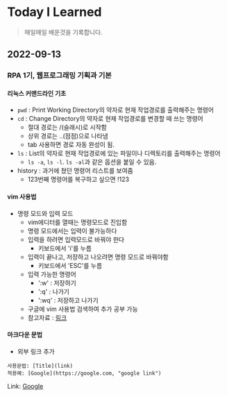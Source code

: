 # Today I Learned
> 매일매일 배운것을 기록합니다.

## 2022-09-13
### RPA 1기, 웹프로그래밍 기획과 기본
#### 리눅스 커맨드라인 기초
- `pwd` : Print Working Directory의 약자로 현재 작업경로를 출력해주는 명령어
- `cd` : Change Directory의 약자로 현재 작업경로를 변경할 때 쓰는 명령어
  - 절대 경로는 /(슬래시)로 시작함
  - 상위 경로는 ..(점점)으로 나타냄
  - tab 사용하면 경로 자동 완성이 됨.
- `ls` : List의 약자로 현재 작업경로에 있는 파일이나 디렉토리를 출력해주는 명령어
  - `ls -a`, `ls -l`. `ls -al`과 같은 옵션을 붙일 수 있음.
- history : 과거에 쳤던 명령어 리스트를 보여줌
  - 123번째 명령어를 복구하고 싶으면 !123


#### vim 사용법
- 명령 모드와 입력 모드
  - vim에디터를 열때는 명령모드로 진입함
  - 명령 모드에서는 입력이 불가능하다
  - 입력을 하려면 입력모드로 바꿔야 한다
    - 키보드에서 'i'를 누름
  - 입력이 끝나고, 저장하고 나오려면 명령 모드로 바꿔야함
    - 키보드에서 'ESC'를 누름
  - 입력 가능한 명령어
    - ':w' : 저장하기
    - ':q' : 나가기
    - ':wq' : 저장하고 나가기
  - 구글에 vim 사용법 검색하여 추가 공부 가능
  - 참고자료 : [링크](https://zeddios.tistory.com/122)
  
#### 마크다운 문법
- 외부 링크 추가
```
사용문법: [Title](link)
적용예: [Google](https://google.com, "google link")
```
Link: [Google](https://google.com, "google link")
